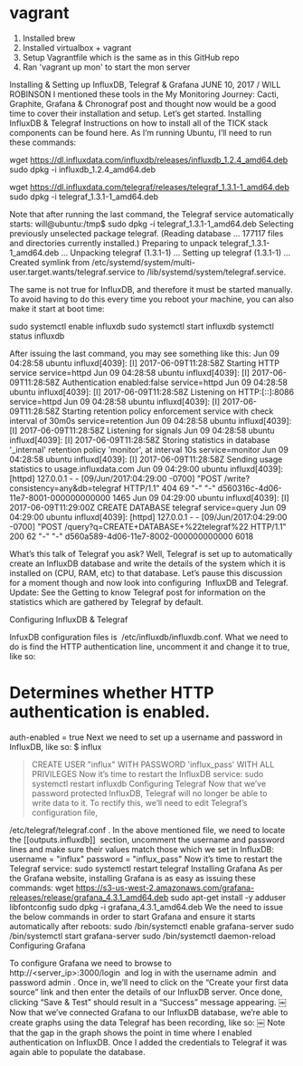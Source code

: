 # vagrant

1. Installed brew
2. Installed virtualbox + vagrant
3. Setup Vagrantfile which is the same as in this GitHub repo
4. Ran 'vagrant up mon' to start the mon server

Installing & Setting up InfluxDB, Telegraf & Grafana
JUNE 10, 2017 / WILL ROBINSON
I mentioned these tools in the My Monitoring Journey: Cacti, Graphite, Grafana & Chronograf post and thought now would be a good time to cover their installation and setup. Let’s get started.
Installing InfluxDB & Telegraf
Instructions on how to install all of the TICK stack components can be found here. As I’m running Ubuntu, I’ll need to run these commands:

wget https://dl.influxdata.com/influxdb/releases/influxdb_1.2.4_amd64.deb
sudo dpkg -i influxdb_1.2.4_amd64.deb

wget https://dl.influxdata.com/telegraf/releases/telegraf_1.3.1-1_amd64.deb
sudo dpkg -i telegraf_1.3.1-1_amd64.deb

Note that after running the last command, the Telegraf service automatically starts:
will@ubuntu:/tmp$ sudo dpkg -i telegraf_1.3.1-1_amd64.deb
Selecting previously unselected package telegraf.
(Reading database ... 177117 files and directories currently installed.)
Preparing to unpack telegraf_1.3.1-1_amd64.deb ...
Unpacking telegraf (1.3.1-1) ...
Setting up telegraf (1.3.1-1) ...
Created symlink from /etc/systemd/system/multi-user.target.wants/telegraf.service to /lib/systemd/system/telegraf.service.

The same is not true for InfluxDB, and therefore it must be started manually. To avoid having to do this every time you reboot your machine, you can also make it start at boot time:

sudo systemctl enable influxdb
sudo systemctl start influxdb
systemctl status influxdb

After issuing the last command, you may see something like this:
Jun 09 04:28:58 ubuntu influxd[4039]: [I] 2017-06-09T11:28:58Z Starting HTTP service service=httpd
Jun 09 04:28:58 ubuntu influxd[4039]: [I] 2017-06-09T11:28:58Z Authentication enabled:false service=httpd
Jun 09 04:28:58 ubuntu influxd[4039]: [I] 2017-06-09T11:28:58Z Listening on HTTP:[::]:8086 service=httpd
Jun 09 04:28:58 ubuntu influxd[4039]: [I] 2017-06-09T11:28:58Z Starting retention policy enforcement service with check interval of 30m0s service=retention
Jun 09 04:28:58 ubuntu influxd[4039]: [I] 2017-06-09T11:28:58Z Listening for signals
Jun 09 04:28:58 ubuntu influxd[4039]: [I] 2017-06-09T11:28:58Z Storing statistics in database '_internal' retention policy 'monitor', at interval 10s service=monitor
Jun 09 04:28:58 ubuntu influxd[4039]: [I] 2017-06-09T11:28:58Z Sending usage statistics to usage.influxdata.com
Jun 09 04:29:00 ubuntu influxd[4039]: [httpd] 127.0.0.1 - - [09/Jun/2017:04:29:00 -0700] "POST /write?consistency=any&db=telegraf HTTP/1.1" 404 69 "-" "-" d560316c-4d06-11e7-8001-000000000000 1465
Jun 09 04:29:00 ubuntu influxd[4039]: [I] 2017-06-09T11:29:00Z CREATE DATABASE telegraf service=query
Jun 09 04:29:00 ubuntu influxd[4039]: [httpd] 127.0.0.1 - - [09/Jun/2017:04:29:00 -0700] "POST /query?q=CREATE+DATABASE+%22telegraf%22 HTTP/1.1" 200 62 "-" "-" d560a589-4d06-11e7-8002-000000000000 6018

What’s this talk of Telegraf you ask? Well, Telegraf is set up to automatically create an InfluxDB database and write the details of the system which it is installed on (CPU, RAM, etc) to that database. Let’s pause this discussion for a moment though and now look into configuring  InfluxDB and Telegraf.
Update: See the Getting to know Telegraf post for information on the statistics which are gathered by Telegraf by default.

Configuring InfluxDB & Telegraf

InfuxDB configuration files is  /etc/influxdb/influxdb.conf.
What we need to do is find the HTTP authentication line, uncomment it and change it to true, like so:
  # Determines whether HTTP authentication is enabled.
  auth-enabled = true
Next we need to set up a username and password in InfluxDB, like so:
$ influx
> CREATE USER "influx" WITH PASSWORD 'influx_pass' WITH ALL PRIVILEGES
Now it’s time to restart the InfluxDB service:
sudo systemctl restart influxdb
Configuring Telegraf
Now that we’ve password protected InfluxDB, Telegraf will no longer be able to write data to it. To rectify this, we’ll need to edit Telegraf’s configuration file,   

/etc/telegraf/telegraf.conf .
In the above mentioned file, we need to locate the [[outputs.influxdb]]  section, uncomment the username and password lines and make sure their values match those which we set in InfluxDB:
  username = "influx"
  password = "influx_pass"
Now it’s time to restart the Telegraf service:
sudo systemctl restart telegraf
Installing Grafana
As per the Grafana website, installing Grafana is as easy as issuing these commands:
wget https://s3-us-west-2.amazonaws.com/grafana-releases/release/grafana_4.3.1_amd64.deb
sudo apt-get install -y adduser libfontconfig
sudo dpkg -i grafana_4.3.1_amd64.deb
We the need to issue the below commands in order to start Grafana and ensure it starts automatically after reboots:
sudo /bin/systemctl enable grafana-server
sudo /bin/systemctl start grafana-server
sudo /bin/systemctl daemon-reload
Configuring Grafana

To configure Grafana we need to browse to http://<server_ip>:3000/login  and log in with the username admin  and password admin .
Once in, we’ll need to click on the “Create your first data source” link and then enter the details of our InfluxDB server. Once done, clicking “Save & Test” should result in a “Success” message appearing.
￼
Now that we’ve connected Grafana to our InfluxDB database, we’re able to create graphs using the data Telegraf has been recording, like so:
￼
Note that the gap in the graph shows the point in time where I enabled authentication on InfluxDB. Once I added the credentials to Telegraf it was again able to populate the database.
